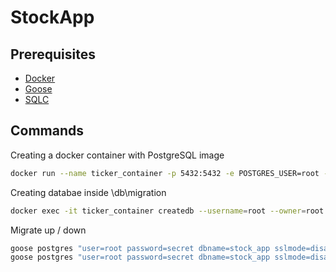 # StockApp

## Prerequisites
* [Docker](https://www.docker.com/)
* [Goose](https://github.com/pressly/goose)
* [SQLC](https://github.com/kyleconroy/sqlc)

## Commands

Creating a docker container with PostgreSQL image
```bash
docker run --name ticker_container -p 5432:5432 -e POSTGRES_USER=root -e POSTGRES_PASSWORD=secret -d postgres:12-alpine
```

Creating databae inside \db\migration
```bash
docker exec -it ticker_container createdb --username=root --owner=root stock_app
```

Migrate up / down
```bash
goose postgres "user=root password=secret dbname=stock_app sslmode=disable" up
goose postgres "user=root password=secret dbname=stock_app sslmode=disable" down
```
